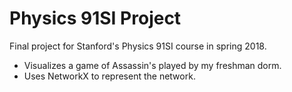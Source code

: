 # Physics 91SI Project

Final project for Stanford's Physics 91SI course in spring 2018.
* Visualizes a game of Assassin's played by my freshman dorm.
* Uses NetworkX to represent the network.
